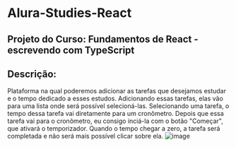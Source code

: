 # Alura-Studies-React
## Projeto do Curso: Fundamentos de React - escrevendo com TypeScript
## Descrição:
Plataforma na qual poderemos adicionar as tarefas que desejamos estudar e o tempo dedicado a esses estudos. Adicionando essas tarefas, elas vão para uma lista onde será possível selecioná-las. Selecionando uma tarefa, o tempo dessa tarefa vai diretamente para um cronômetro. Depois que essa tarefa vai para o cronômetro, eu consigo inciá-la com o botão "Começar", que ativará o temporizador. Quando o tempo chegar a zero, a tarefa será completada e não será mais possível clicar sobre ela.
![image](https://user-images.githubusercontent.com/68357388/164280439-70142db6-f00b-4830-9bc8-0a85c3db0961.png)
